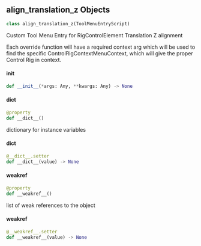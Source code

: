 ## align_translation_z Objects

```python
class align_translation_z(ToolMenuEntryScript)
```

Custom Tool Menu Entry for RigControlElement Translation Z alignment

Each override function will have a required context arg which will be used to find the
specific ControlRigContextMenuContext, which will give the proper Control Rig in context.

<a id="unreal.align_translation_z.__init__"></a>

#### __init__

```python
def __init__(*args: Any, **kwargs: Any) -> None
```

<a id="unreal.align_translation_z.__dict__"></a>

#### __dict__

```python
@property
def __dict__()
```

dictionary for instance variables

<a id="unreal.align_translation_z.__dict__"></a>

#### __dict__

```python
@__dict__.setter
def __dict__(value) -> None
```

<a id="unreal.align_translation_z.__weakref__"></a>

#### __weakref__

```python
@property
def __weakref__()
```

list of weak references to the object

<a id="unreal.align_translation_z.__weakref__"></a>

#### __weakref__

```python
@__weakref__.setter
def __weakref__(value) -> None
```

<a id="unreal.align_rotation"></a>